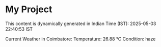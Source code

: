 # My Project

This content is dynamically generated in Indian Time (IST): 2025-05-03 22:40:53 IST


Current Weather in Coimbatore:
Temperature: 26.88 °C
Condition: haze
